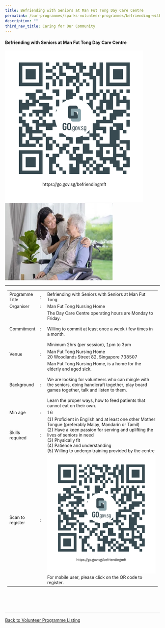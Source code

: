 ```yaml
---
title: Befriending with Seniors at Man Fut Tong Day Care Centre
permalink: /our-programmes/sparks-volunteer-programmes/befriending-with-seniors-at-man-fut-tong/
description: ""
third_nav_title: Caring for Our Community
---
```

#### Befriending with Seniors at Man Fut Tong Day Care Centre
![](/images/SPARKS@Bukit%20Canberra/befriending%20with%20seniors%20mft%20qr.png)
<img style="width:350px;height:250px;" src="/images/SPARKS@Bukit%20Canberra/befriending%20with%20seniors%20mft.png">
<table width="100%" border="0">
	<tbody><tr>
				<td width="60%">
			<table width="100%" border="0">
				<tbody><tr>
					<td width="20%">
						Programme Title
					</td>
					<td width="5%">
						:
					</td>
					<td>
						Befriending with Seniors with Seniors at Man Fut Tong
					</td>
				</tr>
					<tr><td width="20%">
						Organiser
					</td>
					<td width="5%">
						:
					</td>
					<td>
						        Man Fut Tong Nursing Home
					</td>
				</tr>
				<tr>
					<td width="20%">
						Commitment
					</td>
					<td width="5%">
						:
					</td>
					<td width="75%">
					                The Day Care Centre operating hours are Monday to Friday. <br><br>
Willing to commit at least once a week / few times in a month.<br><br>
Minimum 2hrs (per session), 1pm to 3pm<br>
					</td>
				</tr>
				<tr>
					<td width="20%">
					 Venue
					</td>
					<td width="5%">
						:
					</td>
					<td width="75%">
					            Man Fut Tong Nursing Home <br>
20 Woodlands Street 82, Singapore 738507
					</td>
				</tr>
				<tr>
					<td width="20%">
						Background
					</td>
					<td width="5%">
						:
					</td>
					<td width="75%">
						      Man Fut Tong Nursing Home, is a home for the elderly and aged sick.<br><br>     
We are looking for volunteers who can mingle with the seniors, doing handicraft together, play board games together, talk and listen to them.<br><br>Learn the proper ways, how to feed patients that cannot eat on their own.
						</td>
				</tr>
				<tr>
					<td width="20%">
						Min age
					</td>
					<td width="5%">
						:
					</td>
					<td width="75%">
						16
					</td>
				</tr>
		<tr>
					<td width="20%">
						Skills required
					</td>
					<td width="5%">
						:
					</td>
					<td>
						 (1) Proficient in English and at least one other Mother Tongue (preferably Malay, Mandarin or Tamil)<br>
						(2) Have a keen passion for serving and uplifting the lives of seniors in need<br>
						(3) Physically fit <br>
						(4) Patience and understanding<br>
						(5) Willing to undergo training provided by the centre<br>
						</td>
				</tr>
		<tr>
					<td width="20%">
						Scan to register
					</td>
					<td width="5%">
						:
					</td>
					<td><a href="https://form.gov.sg/6512a760bf26ea00112dbd4b">
						<img style="width=60px;height=60px;" src="/images/SPARKS@Bukit%20Canberra/befriending%20with%20seniors%20mft%20qr.png"></a><br>
					For mobile user, please click on the QR code to register.
			</td>
				</tr>
	</tbody></table>


<br>
			<br>
			<br>
			<br>
			
</td></tr></tbody></table>
<a href="/our-programmes/sparks-bukit-canberra/volunteering-opportunities/">
	Back to Volunteer Programme Listing</a>